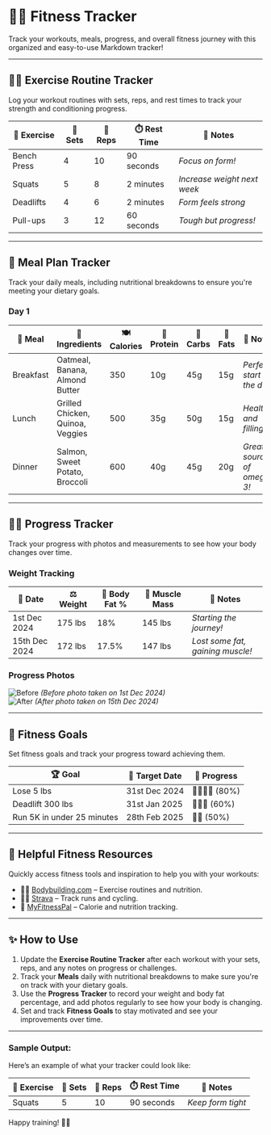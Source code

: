 # 🏋️‍♂️ **Fitness Tracker**

Track your workouts, meals, progress, and overall fitness journey with this organized and easy-to-use Markdown tracker!

---

## 🏋️‍♀️ **Exercise Routine Tracker**
Log your workout routines with sets, reps, and rest times to track your strength and conditioning progress.

| 💪 **Exercise**         | 🔢 **Sets** | 🔄 **Reps** | ⏱️ **Rest Time** | 📝 **Notes**              |
|-------------------------|-------------|-------------|------------------|--------------------------|
| Bench Press             | 4           | 10          | 90 seconds      | *Focus on form!*         |
| Squats                  | 5           | 8           | 2 minutes       | *Increase weight next week*|
| Deadlifts               | 4           | 6           | 2 minutes       | *Form feels strong*      |
| Pull-ups                | 3           | 12          | 60 seconds      | *Tough but progress!*    |

---

## 🍏 **Meal Plan Tracker**
Track your daily meals, including nutritional breakdowns to ensure you're meeting your dietary goals.

### **Day 1**
| 🍴 **Meal**              | 🥗 **Ingredients**            | 🍽️ **Calories** | 🍖 **Protein** | 🍞 **Carbs** | 🥑 **Fats**   | 📝 **Notes**                |
|--------------------------|------------------------------|-----------------|----------------|--------------|--------------|----------------------------|
| Breakfast                | Oatmeal, Banana, Almond Butter | 350             | 10g            | 45g          | 15g          | *Perfect start to the day!* |
| Lunch                    | Grilled Chicken, Quinoa, Veggies | 500             | 35g            | 50g          | 15g          | *Healthy and filling!*      |
| Dinner                   | Salmon, Sweet Potato, Broccoli  | 600             | 40g            | 45g          | 20g          | *Great source of omega-3!*  |

---

## 🏃‍♂️ **Progress Tracker**
Track your progress with photos and measurements to see how your body changes over time.

### **Weight Tracking**
| 📅 **Date**             | ⚖️ **Weight** | 📐 **Body Fat %** | 💪 **Muscle Mass** | 📝 **Notes**                |
|-------------------------|---------------|-------------------|--------------------|----------------------------|
| 1st Dec 2024             | 175 lbs       | 18%               | 145 lbs            | *Starting the journey!*     |
| 15th Dec 2024            | 172 lbs       | 17.5%             | 147 lbs            | *Lost some fat, gaining muscle!* |

### **Progress Photos**
![Before](image_url)  *(Before photo taken on 1st Dec 2024)*  
![After](image_url)   *(After photo taken on 15th Dec 2024)*

---

## 💪 **Fitness Goals**
Set fitness goals and track your progress toward achieving them.

| 🏆 **Goal**               | 📅 **Target Date**  | 🚀 **Progress** |
|---------------------------|---------------------|-----------------|
| Lose 5 lbs                | 31st Dec 2024       | 🎯🎯🎯🎯 (80%)   |
| Deadlift 300 lbs          | 31st Jan 2025       | 💪💪💪 (60%)     |
| Run 5K in under 25 minutes | 28th Feb 2025       | 🏃‍♂️ (50%)     |

---

## 🔗 **Helpful Fitness Resources**
Quickly access fitness tools and inspiration to help you with your workouts:
- 🏋️‍♀️ [Bodybuilding.com](https://www.bodybuilding.com) – Exercise routines and nutrition.
- 🏃‍♂️ [Strava](https://www.strava.com) – Track runs and cycling.
- 🍏 [MyFitnessPal](https://www.myfitnesspal.com) – Calorie and nutrition tracking.

---

## ✨ **How to Use**
1. Update the **Exercise Routine Tracker** after each workout with your sets, reps, and any notes on progress or challenges.
2. Track your **Meals** daily with nutritional breakdowns to make sure you're on track with your dietary goals.
3. Use the **Progress Tracker** to record your weight and body fat percentage, and add photos regularly to see how your body is changing.
4. Set and track **Fitness Goals** to stay motivated and see your improvements over time.

---

### Sample Output:
Here’s an example of what your tracker could look like:

| 💪 **Exercise**         | 🔢 **Sets** | 🔄 **Reps** | ⏱️ **Rest Time** | 📝 **Notes**              |
|-------------------------|-------------|-------------|------------------|--------------------------|
| Squats                  | 5           | 10          | 90 seconds       | *Keep form tight*        |

Happy training! 💪✨
